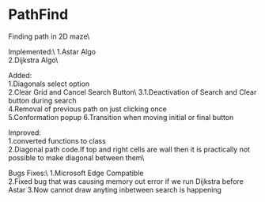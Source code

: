 # PathFind
Finding path in 2D maze\

Implemented:\ 
1.Astar Algo\
2.Dijkstra Algo\

Added:\
1.Diagonals select option\
2.Clear Grid and Cancel Search Button\ 
3.1.Deactivation of Search and Clear button during search\
4.Removal of previous path on just clicking once\
5.Conformation popup
6.Transition when moving initial or final button

Improved:\
1.converted functions to class\
2.Diagonal path code.If top and right cells are wall then it is practically not possible to make diagonal between them\ 

Bugs Fixes:\ 
1.Microsoft Edge Compatible\
2.Fixed bug that was causing memory out error if we run Dijkstra before Astar
3.Now cannot draw anyting inbetween search is happening


